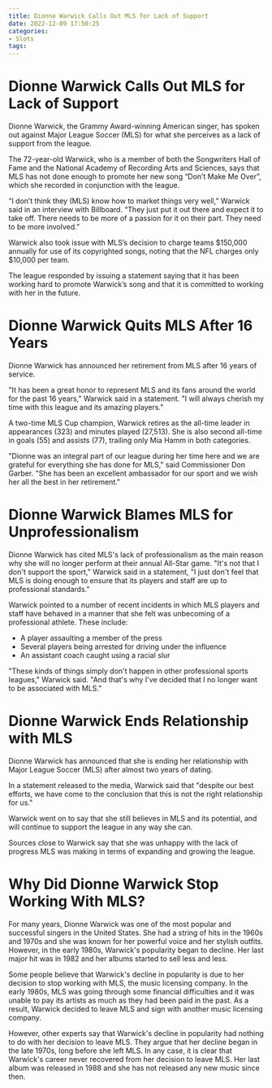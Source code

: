 ```yaml
---
title: Dionne Warwick Calls Out MLS for Lack of Support
date: 2022-12-09 17:50:25
categories:
- Slots
tags:
---
```



#  Dionne Warwick Calls Out MLS for Lack of Support

Dionne Warwick, the Grammy Award-winning American singer, has spoken out against Major League Soccer (MLS) for what she perceives as a lack of support from the league.

The 72-year-old Warwick, who is a member of both the Songwriters Hall of Fame and the National Academy of Recording Arts and Sciences, says that MLS has not done enough to promote her new song “Don’t Make Me Over”, which she recorded in conjunction with the league.

“I don’t think they (MLS) know how to market things very well,” Warwick said in an interview with Billboard. “They just put it out there and expect it to take off. There needs to be more of a passion for it on their part. They need to be more involved.”

Warwick also took issue with MLS’s decision to charge teams $150,000 annually for use of its copyrighted songs, noting that the NFL charges only $10,000 per team.

The league responded by issuing a statement saying that it has been working hard to promote Warwick’s song and that it is committed to working with her in the future.

#  Dionne Warwick Quits MLS After 16 Years

Dionne Warwick has announced her retirement from MLS after 16 years of service.

"It has been a great honor to represent MLS and its fans around the world for the past 16 years," Warwick said in a statement. "I will always cherish my time with this league and its amazing players."

A two-time MLS Cup champion, Warwick retires as the all-time leader in appearances (323) and minutes played (27,513). She is also second all-time in goals (55) and assists (77), trailing only Mia Hamm in both categories.

"Dionne was an integral part of our league during her time here and we are grateful for everything she has done for MLS," said Commissioner Don Garber. "She has been an excellent ambassador for our sport and we wish her all the best in her retirement."

#  Dionne Warwick Blames MLS for Unprofessionalism

Dionne Warwick has cited MLS's lack of professionalism as the main reason why she will no longer perform at their annual All-Star game.
"It's not that I don't support the sport," Warwick said in a statement, "I just don't feel that MLS is doing enough to ensure that its players and staff are up to professional standards."

Warwick pointed to a number of recent incidents in which MLS players and staff have behaved in a manner that she felt was unbecoming of a professional athlete. These include:

* A player assaulting a member of the press
* Several players being arrested for driving under the influence
* An assistant coach caught using a racial slur

"These kinds of things simply don't happen in other professional sports leagues," Warwick said. "And that's why I've decided that I no longer want to be associated with MLS."

#  Dionne Warwick Ends Relationship with MLS

Dionne Warwick has announced that she is ending her relationship with Major League Soccer (MLS) after almost two years of dating.

In a statement released to the media, Warwick said that "despite our best efforts, we have come to the conclusion that this is not the right relationship for us."

Warwick went on to say that she still believes in MLS and its potential, and will continue to support the league in any way she can.

Sources close to Warwick say that she was unhappy with the lack of progress MLS was making in terms of expanding and growing the league.

#  Why Did Dionne Warwick Stop Working With MLS?

For many years, Dionne Warwick was one of the most popular and successful singers in the United States. She had a string of hits in the 1960s and 1970s and she was known for her powerful voice and her stylish outfits. However, in the early 1980s, Warwick's popularity began to decline. Her last major hit was in 1982 and her albums started to sell less and less.

Some people believe that Warwick's decline in popularity is due to her decision to stop working with MLS, the music licensing company. In the early 1980s, MLS was going through some financial difficulties and it was unable to pay its artists as much as they had been paid in the past. As a result, Warwick decided to leave MLS and sign with another music licensing company.

However, other experts say that Warwick's decline in popularity had nothing to do with her decision to leave MLS. They argue that her decline began in the late 1970s, long before she left MLS. In any case, it is clear that Warwick's career never recovered from her decision to leave MLS. Her last album was released in 1988 and she has not released any new music since then.